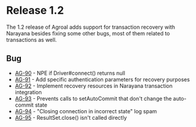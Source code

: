 # Release 1.2

The 1.2 release of Agroal adds support for transaction recovery with Narayana besides fixing some other bugs, most of them related to transactions as well.

## Bug
* [AG-90](https://issues.jboss.org/browse/AG-90) - NPE if Driver#connect() returns null
* [AG-91](https://issues.jboss.org/browse/AG-91) - Add specific authentication parameters for recovery purposes
* [AG-92](https://issues.jboss.org/browse/AG-92) - Implement recovery resources in Narayana transaction integration
* [AG-93](https://issues.jboss.org/browse/AG-93) - Prevents calls to setAutoCommit that don't change the auto-commit state 
* [AG-94](https://issues.jboss.org/browse/AG-94) - "Closing connection in incorrect state" log spam
* [AG-95](https://issues.jboss.org/browse/AG-95) - ResultSet.close() isn't called directly
